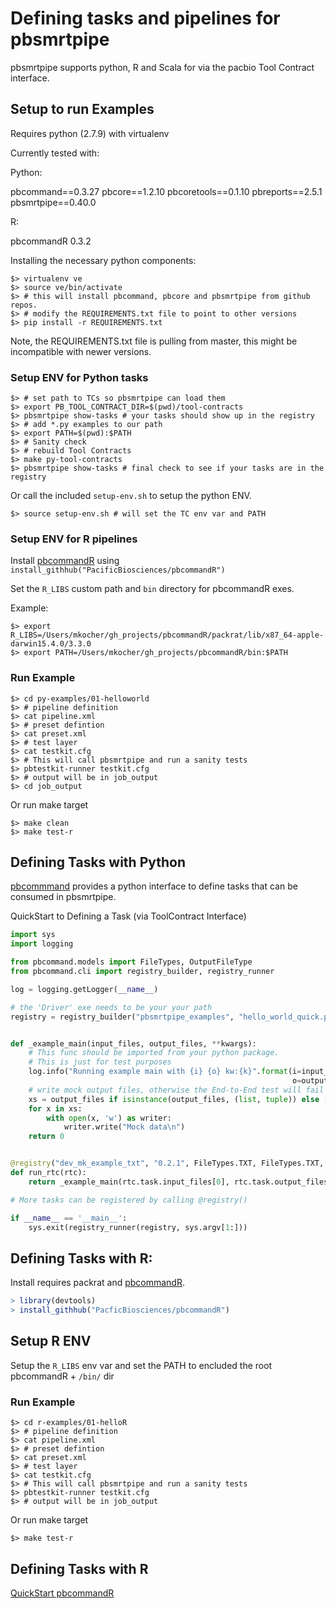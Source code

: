 # Defining tasks and pipelines for pbsmrtpipe

pbsmrtpipe supports python, R and Scala for via the pacbio Tool Contract interface.

## Setup to run Examples

Requires python (2.7.9)  with virtualenv


Currently tested with:

Python:

pbcommand==0.3.27
pbcore==1.2.10
pbcoretools==0.1.10
pbreports==2.5.1
pbsmrtpipe==0.40.0


R:

pbcommandR 0.3.2

Installing the necessary python components:

```
$> virtualenv ve
$> source ve/bin/activate
$> # this will install pbcommand, pbcore and pbsmrtpipe from github repos. 
$> # modify the REQUIREMENTS.txt file to point to other versions
$> pip install -r REQUIREMENTS.txt

```

Note, the REQUIREMENTS.txt file is pulling from master, this might be incompatible with newer versions.

### Setup ENV for Python tasks

```
$> # set path to TCs so pbsmrtpipe can load them
$> export PB_TOOL_CONTRACT_DIR=$(pwd)/tool-contracts
$> pbsmrtpipe show-tasks # your tasks should show up in the registry
$> # add *.py examples to our path
$> export PATH=$(pwd):$PATH
$> # Sanity check
$> # rebuild Tool Contracts
$> make py-tool-contracts
$> pbsmrtpipe show-tasks # final check to see if your tasks are in the registry
```

Or call the included `setup-env.sh` to setup the python ENV.

```
$> source setup-env.sh # will set the TC env var and PATH
```

### Setup ENV for R pipelines

Install [pbcommandR](https://github.com/PacificBiosciences/pbcommandR) using `install_githhub("PacificBiosciences/pbcommandR")`

Set the `R_LIBS` custom path and `bin` directory for pbcommandR exes.

Example:

```
$> export R_LIBS=/Users/mkocher/gh_projects/pbcommandR/packrat/lib/x87_64-apple-darwin15.4.0/3.3.0
$> export PATH=/Users/mkocher/gh_projects/pbcommandR/bin:$PATH
```

### Run Example

```
$> cd py-examples/01-helloworld
$> # pipeline definition
$> cat pipeline.xml
$> # preset defintion 
$> cat preset.xml
$> # test layer
$> cat testkit.cfg
$> # This will call pbsmrtpipe and run a sanity tests
$> pbtestkit-runner testkit.cfg
$> # output will be in job_output
$> cd job_output
```

Or run make target

```
$> make clean
$> make test-r
```

## Defining Tasks with Python

[pbcommmand](https://github.com/PacificBiosciences/pbcommand) provides a python interface to define tasks that can be consumed in pbsmrtpipe.


QuickStart to Defining a Task (via ToolContract Interface)
```python
import sys
import logging

from pbcommand.models import FileTypes, OutputFileType
from pbcommand.cli import registry_builder, registry_runner

log = logging.getLogger(__name__)

# the 'Driver' exe needs to be your your path
registry = registry_builder("pbsmrtpipe_examples", "hello_world_quick.py ")


def _example_main(input_files, output_files, **kwargs):
    # This func should be imported from your python package. 
    # This is just for test purposes
    log.info("Running example main with {i} {o} kw:{k}".format(i=input_files,
                                                               o=output_files, k=kwargs))
    # write mock output files, otherwise the End-to-End test will fail
    xs = output_files if isinstance(output_files, (list, tuple)) else [output_files]
    for x in xs:
        with open(x, 'w') as writer:
            writer.write("Mock data\n")
    return 0


@registry("dev_mk_example_txt", "0.2.1", FileTypes.TXT, FileTypes.TXT, nproc=1, options=dict(alpha=1234))
def run_rtc(rtc):
    return _example_main(rtc.task.input_files[0], rtc.task.output_files[0], nproc=rtc.task.nproc)

# More tasks can be registered by calling @registry()

if __name__ == '__main__':
    sys.exit(registry_runner(registry, sys.argv[1:]))

```


## Defining Tasks with R:

Install requires packrat and [pbcommandR](https://github.com/PacificBiosciences/pbcommandR).

```r
> library(devtools)
> install_githhub("PacficBiosciences/pbcommandR")
```

## Setup R ENV

Setup the `R_LIBS` env var and set the PATH to encluded the root pbcommandR + `/bin/` dir


### Run Example

```
$> cd r-examples/01-helloR
$> # pipeline definition
$> cat pipeline.xml
$> # preset defintion 
$> cat preset.xml
$> # test layer
$> cat testkit.cfg
$> # This will call pbsmrtpipe and run a sanity tests
$> pbtestkit-runner testkit.cfg
$> # output will be in job_output
```

Or run make target

```
$> make test-r
```

## Defining Tasks with R

[QuickStart pbcommandR](https://github.com/PacificBiosciences/pbcommandR#quick-start)




